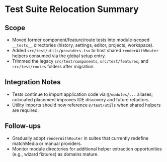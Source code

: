 # Test Suite Relocation Summary

## Scope
- Moved former component/feature/route tests into module-scoped `__tests__` directories (history, settings, editor, projects, workspace).
- Added `src/test/utils/providers.tsx` to host shared `renderWithRouter` helpers consumed via the global setup entry.
- Trimmed the legacy `src/test/components`, `src/test/features`, and `src/test/routes` folders after migration.

## Integration Notes
- Tests continue to import application code via `@/modules/...` aliases; colocated placement improves IDE discovery and future refactors.
- Utility imports should now reference `@/test/utils` when shared helpers are required.

## Follow-ups
- Gradually adopt `renderWithRouter` in suites that currently redefine matchMedia or manual providers.
- Monitor module directories for additional helper extraction opportunities (e.g., wizard fixtures) as domains mature.
